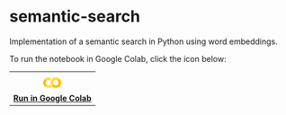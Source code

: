# semantic-search
Implementation of a semantic search in Python using word embeddings.

To run the notebook in Google Colab, click the icon below:

<table align="center">
    <tr><th>
        <a href="https://colab.research.google.com/github/fabio-a-oliveira/semantic-search/blob/master/semantic_search.ipynb">
            <img src="https://github.com/fabio-a-oliveira/semantic-search/blob/main/data/colab_logo_32px.png?raw=true">
            <br>Run in Google Colab
        </a>
    </th></tr>
</table>
